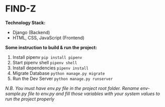 # FIND-Z

**Technology Stack:**
 - Django (Backend)
 - HTML, CSS, JavaScript (Frontend)
 

**Some instruction to build & run the project:**
  1. Install pipenv `pip install pipenv`
  2. Start pipenv shell `pipenv shell`
  3. Install dependencies `pipenv install`
  4. Migrate Database `python manage.py migrate`
  5. Run the Dev Server `python manage.py runserver`


_N.B. You must have env.py file in the project root folder. Rename env-sample.py file to env.py and fill those variables with your system values to run the project properly_